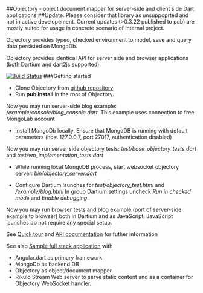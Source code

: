 ##Objectory - object document mapper for server-side and client side Dart applications
##Update: Please consider that library as unsuppoprted and not in active developement. Current updates 
(>0.3.22 published to pub) are mostly suited for usage in concrete scenario of internal project.


Objectory provides typed, checked environment to model, save and query data persisted on MongoDb.

Objectory provides identical API for server side and browser applications (both Dartium and dart2js supported).

[![Build Status](https://drone.io/github.com/vadimtsushko/objectory/status.png)](https://drone.io/github.com/vadimtsushko/objectory/latest)
###Getting started

- Clone Objectory from [github repository](https://github.com/vadimtsushko/objectory)
- Run **pub install** in the root of Objectory.

Now you may run server-side blog example: */example/console/blog_console.dart*. This example uses connection to free MongoLab account 

- Install MongoDb locally. Ensure that MongoDB is running  with default parameters (host 127.0.0.7, port 27017, authentication disabled)

Now you may run server side objectory tests: *test/base_objectory_tests.dart* and *test/vm_implementation_tests.dart*

- While running local MongoDB process, start websocket objectory server: *bin/objectory_server.dart*
 
- Configure Dartium launches for *test/objectory_test.html* and */example/blog.html* In group Dartium settings uncheck *Run in checked mode* and *Enable debugging*.  

Now you may run browser tests and blog example (port of server-side example to browser) both in Dartium and as JavaScript. JavaScript launches do not require any special setup.

See [Quick tour](https://github.com/vadimtsushko/objectory/blob/master/doc/quick_tour.md) and [API documentation](http://vadimtsushko.github.io/objectory/) for futher information

See also [Sample full stack application](https://github.com/vadimtsushko/angular_objectory_demo) with

- Angular.dart as primary framework
- MongoDb as backend DB
- Objectory as object/document mapper
- Rikulo Stream Web server to serve static content and as a container for Objectory WebSocket handler. 

